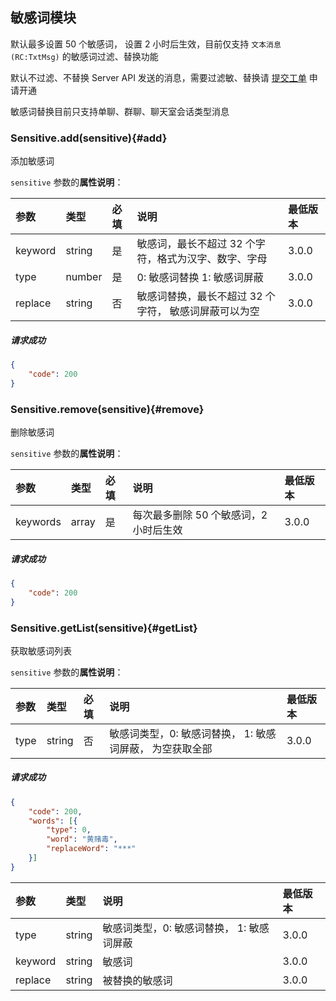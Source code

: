 ## 敏感词模块

默认最多设置 50 个敏感词， 设置 2 小时后生效，目前仅支持 `文本消息(RC:TxtMsg)` 的敏感词过滤、替换功能

默认不过滤、不替换 Server API 发送的消息，需要过滤敏、替换请 [提交工单](https://developer.rongcloud.cn) 申请开通

敏感词替换目前只支持单聊、群聊、聊天室会话类型消息

### Sensitive.add(sensitive){#add}

添加敏感词

`sensitive` 参数的**属性说明**：

| 参数   	 |	类型		| 必填	| 说明 							|最低版本		|
| :----------|:--------	|:-----	|:------------------------------|:-------- |
|	keyword	 |	string	|	是 	| 敏感词，最长不超过 32 个字符，格式为汉字、数字、字母|3.0.0|
|	type 	 |	number	|	是 	| 0: 敏感词替换  1: 敏感词屏蔽 | 3.0.0|
|	replace  |	string	|	否 	| 敏感词替换，最长不超过 32 个字符， 敏感词屏蔽可以为空 | 3.0.0|

##### 请求成功

```json
{
    "code": 200
}
```

### Sensitive.remove(sensitive){#remove}

删除敏感词

`sensitive` 参数的**属性说明**：

| 参数   	 |	类型		| 必填	| 说明 							|最低版本		|
| :----------|:--------	|:-----	|:------------------------------|:-------- |
| keywords 	 |	array	|	是 	| 每次最多删除 50 个敏感词，2 小时后生效| 3.0.0|


##### 请求成功

```json
{
    "code": 200
}
```
### Sensitive.getList(sensitive){#getList}

获取敏感词列表

`sensitive` 参数的**属性说明**：

| 参数   	 |	类型		| 必填	| 说明 							|最低版本		|
| :----------|:--------	|:-----	|:------------------------------|:-------- |
|	type	 |	string	|	否 	| 敏感词类型，0: 敏感词替换， 1: 敏感词屏蔽， 为空获取全部| 3.0.0|

##### 请求成功

```json
{
	"code": 200,
	"words": [{
		"type": 0,
		"word": "黄赌毒",
		"replaceWord": "***"
	}]
}
```
| 参数   	 |	类型		| 说明 							|最低版本		|
| :----------|:--------	|:------------------------------|:-------- |
|	type	 |	string	| 敏感词类型，0: 敏感词替换， 1: 敏感词屏蔽|3.0.0|
|	keyword	 |	string	| 敏感词						|3.0.0|
|	replace  |	string	| 被替换的敏感词				| 3.0.0|
